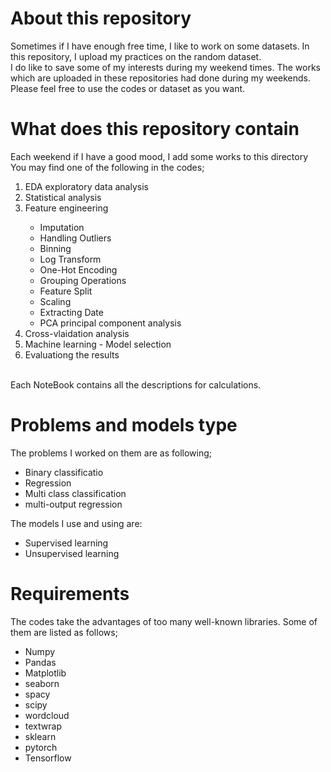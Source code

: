 # About this repository
Sometimes if I have enough free time, I like to work on some datasets. In this repository, I upload my practices on the random dataset.
<br>
I do like to save some of my interests during my weekend times.
The works which are uploaded in these repositories had done during my weekends.
Please feel free to use the codes or dataset as you want.
<br>
# What does this repository contain 
Each weekend if I have a good mood, I add some works to this directory
</br>
You may find one of the following in the codes;
<ol>
<li> EDA exploratory data analysis </li>
<li> Statistical analysis </li>
<li> Feature engineering </li>
    <ul>
      <li> Imputation </li>
      <li> Handling Outliers</li>
      <li> Binning</li>
      <li> Log Transform </li>
      <li> One-Hot Encoding </li>
      <li> Grouping Operations </li>
      <li> Feature Split </li>
      <li> Scaling </li>
      <li> Extracting Date </li>
      <li> PCA principal component analysis </li>
    </ul>
<li> Cross-vlaidation analysis </li>
<li> Machine learning - Model selection </li>
<li> Evaluationg the results </li>
</ol>
</br>
Each NoteBook contains all the descriptions for calculations.
</br>

# Problems and models type

The problems I worked on them are as following;
<ul>
<li> Binary classificatio </li>
<li> Regression </li>
<li> Multi class classification </li>
<li> multi-output regression </li>
</ul>
The models I use and using are:
<ul>
<li> Supervised learning </li>
<li> Unsupervised learning </li>
</ul>

# Requirements
The codes take the advantages of too many well-known libraries. Some of them are listed as follows;
<ul>
<li> Numpy </li>
<li> Pandas</li>
<li> Matplotlib</li>
<li> seaborn </li>
<li> spacy </li>
<li> scipy </li>
<li> wordcloud </li>
<li> textwrap </li>
<li> sklearn</li>
<li> pytorch </li>
<li> Tensorflow </li>
